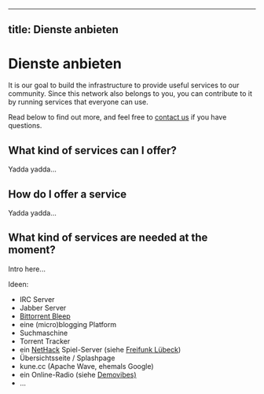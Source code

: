 
---
title: Dienste anbieten
---

Dienste anbieten
================
It is our goal to build the infrastructure to provide useful services to our community. Since this network also belongs to you, you can contribute to it by running services that everyone can use.

Read below to find out more, and feel free to <a href="kontakt.html">contact us</a> if you have questions.

What kind of services can I offer?
----------------------------------
Yadda yadda...

How do I offer a service
------------------------
Yadda yadda...

What kind of services are needed at the moment?
-----------------------------------------------
Intro here...

Ideen:

* IRC Server
* Jabber Server
* <a href="http://labs.bittorrent.com/bleep/index.html">Bittorrent Bleep</a>
* eine (micro)blogging Platform
* Suchmaschine
* Torrent Tracker
* ein <a href="http://www.nethack.org/common/index.html">NetHack</a> Spiel-Server (siehe <a href="http://luebeck.freifunk.net/wiki/NetHack">Freifunk Lübeck</a>)
* Übersichtsseite / Splashpage
* kune.cc (Apache Wave, ehemals Google)
* ein Online-Radio (siehe <a href="https://gitorious.org/demovibes">Demovibes)</a>
* ...
